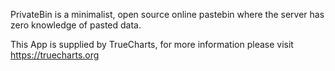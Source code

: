 PrivateBin is a minimalist, open source online pastebin where the server has zero knowledge of pasted data.

This App is supplied by TrueCharts, for more information please visit https://truecharts.org

